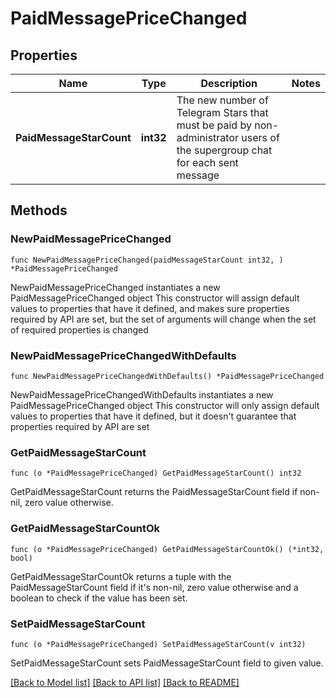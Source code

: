 # PaidMessagePriceChanged

## Properties

Name | Type | Description | Notes
------------ | ------------- | ------------- | -------------
**PaidMessageStarCount** | **int32** | The new number of Telegram Stars that must be paid by non-administrator users of the supergroup chat for each sent message | 

## Methods

### NewPaidMessagePriceChanged

`func NewPaidMessagePriceChanged(paidMessageStarCount int32, ) *PaidMessagePriceChanged`

NewPaidMessagePriceChanged instantiates a new PaidMessagePriceChanged object
This constructor will assign default values to properties that have it defined,
and makes sure properties required by API are set, but the set of arguments
will change when the set of required properties is changed

### NewPaidMessagePriceChangedWithDefaults

`func NewPaidMessagePriceChangedWithDefaults() *PaidMessagePriceChanged`

NewPaidMessagePriceChangedWithDefaults instantiates a new PaidMessagePriceChanged object
This constructor will only assign default values to properties that have it defined,
but it doesn't guarantee that properties required by API are set

### GetPaidMessageStarCount

`func (o *PaidMessagePriceChanged) GetPaidMessageStarCount() int32`

GetPaidMessageStarCount returns the PaidMessageStarCount field if non-nil, zero value otherwise.

### GetPaidMessageStarCountOk

`func (o *PaidMessagePriceChanged) GetPaidMessageStarCountOk() (*int32, bool)`

GetPaidMessageStarCountOk returns a tuple with the PaidMessageStarCount field if it's non-nil, zero value otherwise
and a boolean to check if the value has been set.

### SetPaidMessageStarCount

`func (o *PaidMessagePriceChanged) SetPaidMessageStarCount(v int32)`

SetPaidMessageStarCount sets PaidMessageStarCount field to given value.



[[Back to Model list]](../README.md#documentation-for-models) [[Back to API list]](../README.md#documentation-for-api-endpoints) [[Back to README]](../README.md)


